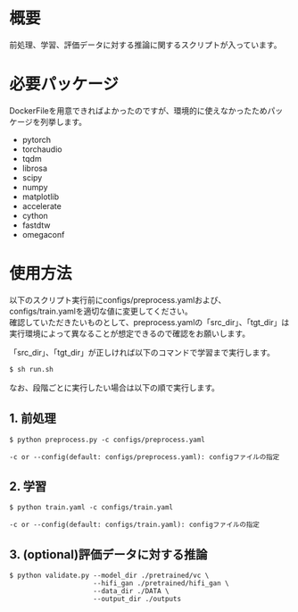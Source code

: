 # 概要

前処理、学習、評価データに対する推論に関するスクリプトが入っています。

# 必要パッケージ
DockerFileを用意できればよかったのですが、環境的に使えなかったためパッケージを列挙します。

- pytorch
- torchaudio
- tqdm
- librosa
- scipy
- numpy
- matplotlib
- accelerate
- cython
- fastdtw
- omegaconf

# 使用方法

以下のスクリプト実行前にconfigs/preprocess.yamlおよび、configs/train.yamlを適切な値に変更してください。  
確認していただきたいものとして、preprocess.yamlの「src_dir」、「tgt_dir」は実行環境によって異なることが想定できるので確認をお願いします。

「src_dir」、「tgt_dir」が正しければ以下のコマンドで学習まで実行します。

```bash
$ sh run.sh
```

なお、段階ごとに実行したい場合は以下の順で実行します。

## 1. 前処理
```
$ python preprocess.py -c configs/preprocess.yaml

-c or --config(default: configs/preprocess.yaml): configファイルの指定
```

## 2. 学習

```
$ python train.yaml -c configs/train.yaml

-c or --config(default: configs/train.yaml): configファイルの指定
```

## 3. (optional)評価データに対する推論

```
$ python validate.py --model_dir ./pretrained/vc \
                     --hifi_gan ./pretrained/hifi_gan \
                     --data_dir ./DATA \
                     --output_dir ./outputs
```

